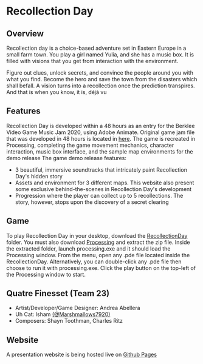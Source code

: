 # Recollection Day
## Overview
Recollection day is a choice-based adventure set in Eastern Europe in a small farm town.
You play a girl named Yulia, and she has a music box. It is filled with visions that you get from interaction with the environment.

Figure out clues, unlock secrets, and convince the people around you with what you find. Become the hero and save the town from the disasters which shall befall. A vision turns into a recollection once the prediction transpires. And that is when you know, it is, déjà vu

## Features
Recollection Day is developed within a 48 hours as an entry for the Berklee Video Game Music Jam 2020, using Adobe Animate. Original game jam file that was developed in 48 hours is located in [here](https://github.com/Marshmallows7920/Recollection-Day). The game is recreated in Processing, completing the game movement mechanics, character interaction, music box interface, and the sample map environments for the demo release
The game demo release features:
- 3 beautiful, immersive soundtracks that intricately paint Recollection Day's hidden story
- Assets and environment for 3 different maps. This website also present some exclusive behind-the-scenes in Recollection Day's development
- Progression where the player can collect up to 5 recollections. The story, however, stops upon the discovery of a secret clearing

## Game
To play Recollection Day in your desktop, download the [RecollectionDay](/RecollectionDay) folder. You must also download [Processing](https://processing.org/download/) and extract the zip file. Inside the extracted folder, launch processing.exe and it should load the Processing window. From the menu, open any .pde file located inside the RecollectionDay. Alternatively, you can double-click any .pde file then choose to run it with processing.exe. Click the play button on the top-left of the Processing window to start.

## Quatre Finesset (Team 23)
- Artist/Developer/Game Designer: Andrea Abellera
- Uh Cat: Isham [(@Marshmallows7920)](https://github.com/Marshmallows7920)
- Composers: Shayn Toothman, Charles Ritz

## Website
A presentation website is being hosted live on [Github Pages](https://andreaabellera.github.io/Recollection-Day-Take2/)

